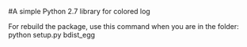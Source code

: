 #A simple Python 2.7 library for colored log

For rebuild the package, use this command when you are in the folder: python setup.py bdist_egg
